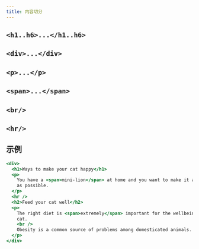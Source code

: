 ```yaml
---
title: 内容切分
---
```


## `<h1..h6>...</h1..h6>`

## `<div>...</div>`

## `<p>...</p>`

## `<span>...</span>`

## `<br/>`

## `<hr/>`

## 示例

```jsx live
<div>
  <h1>Ways to make your cat happy</h1>
  <p>
    You have a <span>mini-lion</span> at home and you want to make it as happy
    as possible.
  </p>
  <hr />
  <h2>Feed your cat well</h2>
  <p>
    The right diet is <span>extremely</span> important for the wellbeing of your
    cat.
    <br />
    Obesity is a common source of problems among domesticated animals.
  </p>
</div>
```

